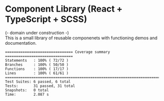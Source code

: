# Component Library (React + TypeScript + SCSS)

(- domain under construction -)\
This is a small library of reusable componenets with functioning demos and documentation.

```
=============================== Coverage summary ===============================
Statements   : 100% ( 72/72 )
Branches     : 100% ( 50/50 )
Functions    : 100% ( 17/17 )
Lines        : 100% ( 61/61 )
================================================================================
Test Suites: 6 passed, 6 total
Tests:       31 passed, 31 total
Snapshots:   0 total
Time:        2.087 s
```
